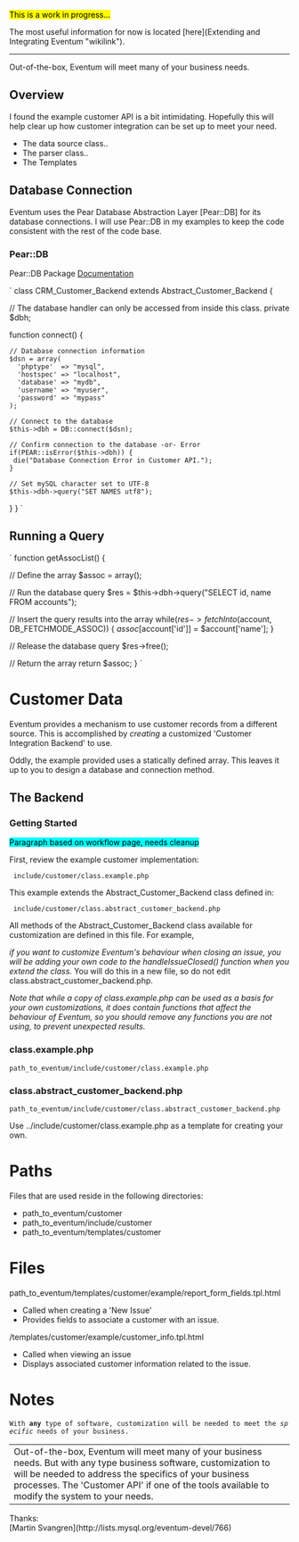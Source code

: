 <span style="background:yellow; color:black"> This is a work in progress... </span>

The most useful information for now is located [here](Extending and Integrating Eventum "wikilink").

<hr>
Out-of-the-box, Eventum will meet many of your business needs.

Overview
--------

I found the example customer API is a bit intimidating. Hopefully this will help clear up how customer integration can be set up to meet your need.

-   The data source class..
-   The parser class..
-   The Templates

Database Connection
-------------------

Eventum uses the Pear Database Abstraction Layer [Pear::DB] for its database connections. I will use Pear::DB in my examples to keep the code consistent with the rest of the code base.

### Pear::DB

Pear::DB Package [Documentation](http://pear.php.net/package/DB/docs)

`
 class CRM_Customer_Backend extends Abstract_Customer_Backend
 {

  // The database handler can only be accessed from inside this class.
  private $dbh;

  function connect()
  {

    // Database connection information
    $dsn = array(
      'phptype'  => "mysql",
      'hostspec' => "localhost",
      'database' => "mydb",
      'username' => "myuser",
      'password' => "mypass"
    );

    // Connect to the database
    $this->dbh = DB::connect($dsn);

    // Confirm connection to the database -or- Error
    if(PEAR::isError($this->dbh)) {
     die("Database Connection Error in Customer API.");
    }

    // Set mySQL character set to UTF-8
    $this->dbh->query("SET NAMES utf8");
  }
 }
`

Running a Query
---------------

`
 function getAssocList()
 {

  // Define the array
  $assoc = array();

  // Run the database query
  $res = $this->dbh->query("SELECT id, name FROM accounts");

  // Insert the query results into the array
  while($res->fetchInto($account, DB_FETCHMODE_ASSOC)) {
   $assoc[$account['id']] = $account['name'];
  }

  // Release the database query
  $res->free();

  // Return the array
  return $assoc;
 }
`

Customer Data
=============

Eventum provides a mechanism to use customer records from a different source. This is accomplished by *creating* a customized 'Customer Integration Backend' to use.

Oddly, the example provided uses a statically defined array. This leaves it up to you to design a database and connection method.

The Backend
-----------

### Getting Started

<span style="background:aqua; color:black"> Paragraph based on workflow page, needs cleanup </span>

First, review the example customer implementation:

` include/customer/class.example.php`

This example extends the Abstract_Customer_Backend class defined in:

` include/customer/class.abstract_customer_backend.php`

All methods of the Abstract_Customer_Backend class available for customization are defined in this file. For example,

*if you want to customize Eventum's behaviour when closing an issue, you will be adding your own code to the handleIssueClosed() function when you extend the class.* You will do this in a new file, so do not edit class.abstract_customer_backend.php.

*Note that while a copy of class.example.php can be used as a basis for your own customizations, it does contain functions that affect the behaviour of Eventum, so you should remove any functions you are not using, to prevent unexpected results.*

### class.example.php

    path_to_eventum/include/customer/class.example.php

### class.abstract_customer_backend.php

    path_to_eventum/include/customer/class.abstract_customer_backend.php

Use ../include/customer/class.example.php as a template for creating your own.

Paths
=====

Files that are used reside in the following directories:

-   path_to_eventum/customer
-   path_to_eventum/include/customer
-   path_to_eventum/templates/customer

Files
=====

path_to_eventum/templates/customer/example/report_form_fields.tpl.html

-   Called when creating a 'New Issue'
-   Provides fields to associate a customer with an issue.

/templates/customer/example/customer_info.tpl.html

-   Called when viewing an issue
-   Displays associated customer information related to the issue.

Notes
=====

`With `**`any`**` type of software, customization will be needed to meet the `*`specific`*` needs of your business.`

<table width=55%>
<tr>
<td>
Out-of-the-box, Eventum will meet many of your business needs. But with any type business software, customization to will be needed to address the specifics of your business processes. The 'Customer API' if one of the tools available to modify the system to your needs.

</td>
</tr>
</table>
Thanks:

<div class="references-small">
[Martin Svangren](http://lists.mysql.org/eventum-devel/766)

</div>
